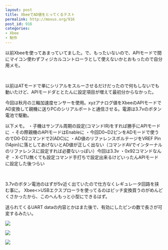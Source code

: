 ```yaml
---
layout: post
title: XbeeでAD値をとってくるテスト
permalink: http://moxus.org/916
post_id: 916
categories: 
- Xbee
- 制作
---
```


以前Xbeeを使ってあまっていてました。で、もったいないので、APIモードで間にマイコン使わずフィジカルコントローラとして使えないかとおもったので自分用メモ。

 

以前はATモードで単にシリアルをスルーさせるだけだったので何もしないでも動いたけど、APIモードダととたんに設定項目が増えて最初分からなかった。

今回は秋月の三軸加速度センサーを使用。xyzアナログ値をXbeeのAPIモードでAD変換して親機に送りPCのシリアルポートと通信させる。電源は3.7vのボタン電池で駆動。

以下メモ。
・子機はサンプル周期の設定(コマンドIR)をすれば勝手にAPIモードに
・その際親機のAPIモードはEnableに
・今回D0~D2ピンをADモードで使うのでD0-D2コマンドで2(ADC)に
・AD値のリファレンスボルテージをVREF Pin (14pin)に落としてあげないとAD値が正しく出ない（コマンドAVでインターナルのリファレンスに設定すれば必要ないっぽい）今回は3.3v
・0x92コマンドなんぞ
・X-CTU無くても設定コマンド手打ちで設定出来るけどいったんAPIモードに設定した後つらい

 

3.7vのボタン電池のはずが5v近く出ていたので仕方なくレギュレータ回路を挟む事に。
Xbee<>USBエクスプローラを使ってるのはピッチ変換買うのがめんどくさかったから、このへんもっと小型にできるはず。

送られてくるUART dataの内容とかはまた後で、有効にしたピンの数で長さが可変するみたい。

![](/images/P1030273.jpg)

![](/images/P1030274.jpg)

![](/images/P1030272.jpg)
